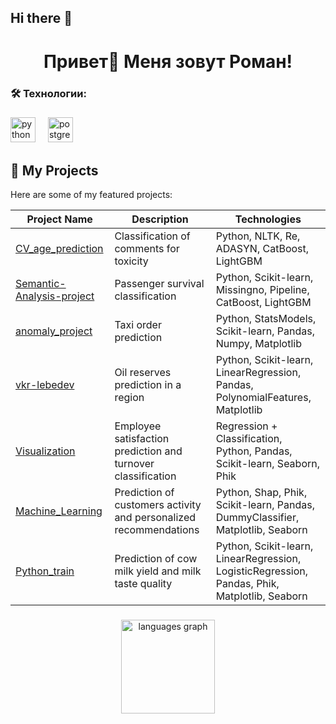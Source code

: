 ## Hi there 👋

<h1 align="center">Привет👋 Меня зовут Роман!</h1>

###

<!--<h3 align="left">👩‍💻  Обо мне</h3>

###

<p align="left">Я начинающий Data Scientist. </p>

###-->

<h3 align="left">🛠 Технологии:</h3>

###

<div align="left">
  <img src="https://skillicons.dev/icons?i=py" height="40" alt="python logo"  />
  <img width="12" />
  <img src="https://skillicons.dev/icons?i=postgres" height="40" alt="postgresql logo"  />
</div>

###


## 📂 My Projects  
Here are some of my featured projects:  

| Project Name                  | Description                                                                 | Technologies                                                                                     |
|-------------------------------|-----------------------------------------------------------------------------|--------------------------------------------------------------------------------------------------|
| [CV_age_prediction](https://github.com/R1mazy/CV_age_prediction)  | Classification of comments for toxicity   | Python, NLTK, Re, ADASYN, CatBoost, LightGBM                                                                                                 |
| [Semantic-Analysis-project](https://github.com/R1mazy/Semantic-Analysis-project)   | Passenger survival classification                                          | Python, Scikit-learn, Missingno, Pipeline, CatBoost, LightGBM                                   |
| [anomaly_project](https://github.com/R1mazy/anomaly_project)              | Taxi order prediction                                                       | Python, StatsModels, Scikit-learn, Pandas, Numpy, Matplotlib                                    |
| [vkr-lebedev](https://github.com/R1mazy/vkr-lebedev)                | Oil reserves prediction in a region                                         | Python, Scikit-learn, LinearRegression, Pandas, PolynomialFeatures, Matplotlib                  |
| [Visualization](https://github.com/R1mazy/Visualization)| Employee satisfaction prediction and turnover classification                | Regression + Classification, Python, Pandas, Scikit-learn, Seaborn, Phik                        |
| [Machine_Learning](https://github.com/R1mazy/Machine_Learning)     | Prediction of customers activity and personalized recommendations           | Python, Shap, Phik, Scikit-learn, Pandas, DummyClassifier, Matplotlib, Seaborn                  |
| [Python_train](https://github.com/R1mazy/Python_train)            | Prediction of cow milk yield and milk taste quality                         | Python, Scikit-learn, LinearRegression, LogisticRegression, Pandas, Phik, Matplotlib, Seaborn   |

###

<div align="center">
  <img src="https://github-readme-stats.vercel.app/api/top-langs?username=R1mazy&locale=en&hide_title=false&layout=compact&card_width=320&langs_count=5&theme=dracula&hide_border=false&order=2" height="150" alt="languages graph"  />
</div>

###






<!--
**R1mazy/R1mazy** is a ✨ _special_ ✨ repository because its `README.md` (this file) appears on your GitHub profile.

Here are some ideas to get you started:

- 🔭 I’m currently working on ...
- 🌱 I’m currently learning ...
- 👯 I’m looking to collaborate on ...
- 🤔 I’m looking for help with ...
- 💬 Ask me about ...
- 📫 How to reach me: ...
- 😄 Pronouns: ...
- ⚡ Fun fact: ...
-->
